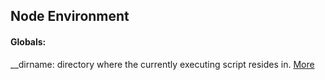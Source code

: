 ## Node Environment

#### Globals:

__dirname: directory where the currently executing script resides in. [More](https://nodejs.org/docs/latest/api/globals.html#globals_dirname)


